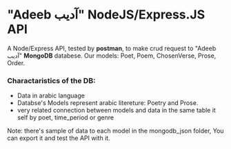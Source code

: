 # "Adeeb آديب" NodeJS/Express.JS API

A Node/Express API, tested by **postman**, to make crud request to "Adeeb آديب" **MongoDB** databese.
Our models: Poet, Poem, ChosenVerse, Prose, Order. 

### Charactaristics of the DB:
- Data in arabic language
- Databse's Models represent arabic litereture: Poetry and Prose.
- very related connection between models and data in the same table it self by poet, time_period or genre


Note: there's sample of data to each model in the mongodb_json folder, You can export it and test the API with it.